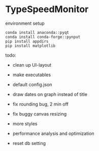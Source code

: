 # TypeSpeedMonitor

environment setup
```
conda install anaconda::pyqt 
conda install conda-forge::pynput
pip install appdirs
pip install matplotlib
```

todo:

- clean up UI-layout
- make executables

- default config.json
- draw dates on graph instead of title
- fix rounding bug, 2 min off
- fix buggy canvas resizing
- more styles
- performance analysis and optimization
- reset db setting